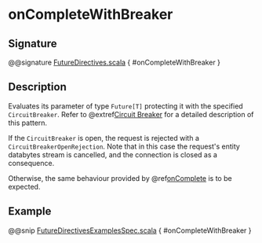 # onCompleteWithBreaker

## Signature

@@signature [FutureDirectives.scala]($akka-http$/akka-http/src/main/scala/akka/http/scaladsl/server/directives/FutureDirectives.scala) { #onCompleteWithBreaker }

## Description

Evaluates its parameter of type `Future[T]` protecting it with the specified `CircuitBreaker`.
Refer to @extref[Circuit Breaker](akka-docs:common/circuitbreaker.html) for a detailed description of this pattern.

If the `CircuitBreaker` is open, the request is rejected with a `CircuitBreakerOpenRejection`.
Note that in this case the request's entity databytes stream is cancelled, and the connection is closed
as a consequence.

Otherwise, the same behaviour provided by @ref[onComplete](onComplete.md) is to be expected.

## Example

@@snip [FutureDirectivesExamplesSpec.scala]($test$/scala/docs/http/scaladsl/server/directives/FutureDirectivesExamplesSpec.scala) { #onCompleteWithBreaker }